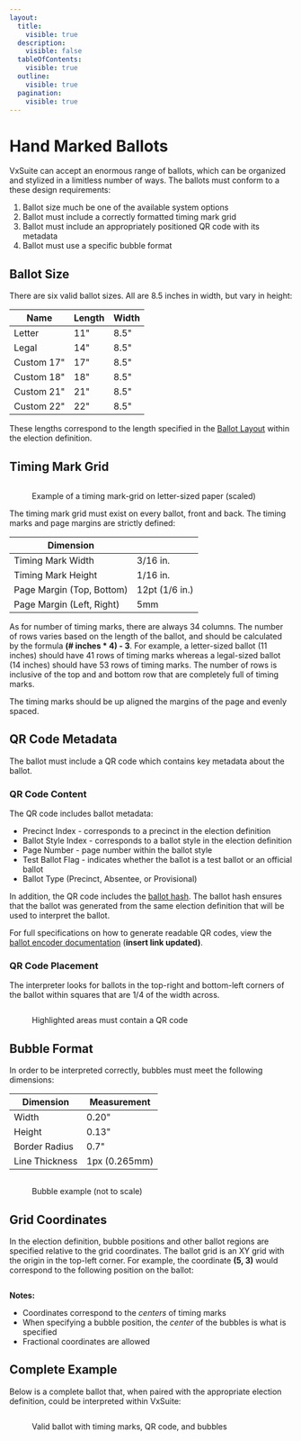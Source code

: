 ```yaml
---
layout:
  title:
    visible: true
  description:
    visible: false
  tableOfContents:
    visible: true
  outline:
    visible: true
  pagination:
    visible: true
---
```


# Hand Marked Ballots

VxSuite can accept an enormous range of ballots, which can be organized and stylized in a limitless number of ways. The ballots must conform to a these design requirements:

1. Ballot size much be one of the available system options
2. Ballot must include a correctly formatted timing mark grid
3. Ballot must include an appropriately positioned QR code with its metadata
4. Ballot must use a specific bubble format

## Ballot Size

There are six valid ballot sizes. All are 8.5 inches in width, but vary in height:

| Name       | Length | Width |
| ---------- | ------ | ----- |
| Letter     | 11"    | 8.5"  |
| Legal      | 14"    | 8.5"  |
| Custom 17" | 17"    | 8.5"  |
| Custom 18" | 18"    | 8.5"  |
| Custom 21" | 21"    | 8.5"  |
| Custom 22" | 22"    | 8.5"  |

These lengths correspond to the length specified in the [Ballot Layout](hand-marked-ballots.md) within the election definition.

## Timing Mark Grid

<figure><img src="../.gitbook/assets/image (2).png" alt=""><figcaption><p>Example of a timing mark-grid on letter-sized paper (scaled)</p></figcaption></figure>

The timing mark grid must exist on every ballot, front and back. The timing marks and page margins are strictly defined:

| Dimension                 |                |
| ------------------------- | -------------- |
| Timing Mark Width         | 3/16 in.       |
| Timing Mark Height        | 1/16 in.       |
| Page Margin (Top, Bottom) | 12pt (1/6 in.) |
| Page Margin (Left, Right) | 5mm            |

As for number of timing marks, there are always 34 columns. The number of rows varies based on the length of the ballot, and should be calculated by the formula **(# inches \* 4) - 3**. For example, a letter-sized ballot (11 inches) should have 41 rows of timing marks whereas a legal-sized ballot (14 inches) should have 53 rows of timing marks. The number of rows is inclusive of the top and and bottom row that are completely full of timing marks.

The timing marks should be up aligned the margins of the page and evenly spaced.

## QR Code Metadata

The ballot must include a QR code which contains key metadata about the ballot.

### QR Code Content

The QR code includes ballot metadata:

* Precinct Index - corresponds to a precinct in the election definition
* Ballot Style Index - corresponds to a ballot style in the election definition
* Page Number - page number within the ballot style
* Test Ballot Flag - indicates whether the ballot is a test ballot or an official ballot
* Ballot Type (Precinct, Absentee, or Provisional)

In addition, the QR code includes the [ballot hash](election-package/#election-package-and-ballot-hashes). The ballot hash ensures that the ballot was generated from the same election definition that will be used to interpret the ballot.

For full specifications on how to generate readable QR codes, view the [ballot encoder documentation](https://github.com/votingworks/vxsuite/tree/main/libs/ballot-encoder#hmpb-metadata-encoding) (**insert link updated)**.

### QR Code Placement

The interpreter looks for ballots in the top-right and bottom-left corners of the ballot within squares that are 1/4 of the width across.&#x20;

<figure><img src="../.gitbook/assets/image (3).png" alt=""><figcaption><p>Highlighted areas must contain a QR code</p></figcaption></figure>

## Bubble Format

In order to be interpreted correctly, bubbles must meet the following dimensions:

| Dimension      | Measurement   |
| -------------- | ------------- |
| Width          | 0.20"         |
| Height         | 0.13"         |
| Border Radius  | 0.7"          |
| Line Thickness | 1px (0.265mm) |

<figure><img src="../.gitbook/assets/Screen Shot 2024-09-26 at 11.59.35 AM.png" alt=""><figcaption><p>Bubble example (not to scale)</p></figcaption></figure>

## Grid Coordinates

In the election definition, bubble positions and other ballot regions are specified relative to the grid coordinates. The ballot grid is an XY grid with the origin in the top-left corner. For example, the coordinate **(5, 3)** would correspond to the following position on the ballot:

<figure><img src="../.gitbook/assets/image (8).png" alt=""><figcaption></figcaption></figure>

**Notes:**

* Coordinates correspond to the _centers_ of timing marks
* When specifying a bubble position, the _center_ of the bubbles is what is specified
* Fractional coordinates are allowed

## Complete Example

Below is a complete ballot that, when paired with the appropriate election definition, could be interpreted within VxSuite:

<figure><img src="../.gitbook/assets/image (9).png" alt=""><figcaption><p>Valid ballot with timing marks, QR code, and bubbles</p></figcaption></figure>

